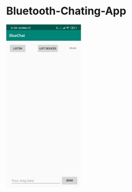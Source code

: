 # Bluetooth-Chating-App

<img src="https://github.com/connecttejas/Bluetooth-Chating-App/blob/master/app/src/main/res/screenshots/ss1.jpg" width="200">
